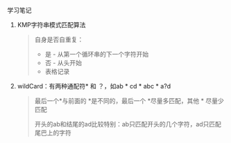 学习笔记

1. KMP字符串模式匹配算法

   > 自身是否自重复：
   >
   > - 是 - 从第一个循环串的下一个字符开始
   > - 否 - 从头开始
   > - 表格记录

1. wildCard：有两种通配符* 和 ？，如ab * cd * abc * a?d

   >  最后一个*与前面的 *是不同的，最后一个 *尽量多匹配，其他 * 尽量少匹配
   >
   >  开头的ab和结尾的ad比较特别：ab只匹配开头的几个字符，ad只匹配尾巴上的字符